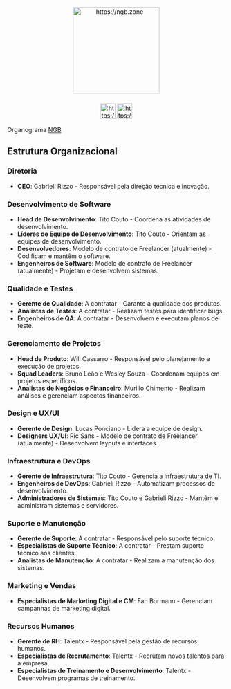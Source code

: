 <div align="center">
  <img src="https://ngb.zone/wp-content/webp-express/webp-images/uploads/2024/08/ngb-M30w-009.png.webp" height="200" alt="https://ngb.zone"  />
</div>

###

<div align="center">
  <img src="https://www.svgrepo.com/show/431763/linkedin.svg" height="35" alt="https://www.linkedin.com/company/ngb-lab/"  />
  <img src="https://www.svgrepo.com/show/452229/instagram-1.svg" height="35" alt="https://www.instagram.com/ngblab/"  />
</div>

Organograma <a href="https://ngb.zone">NGB</a>

<h2>Estrutura Organizacional</h2>

<h3>Diretoria</h3>
<ul>
    <li><strong>CEO</strong>: Gabrieli Rizzo - Responsável pela direção técnica e inovação.</li>
</ul>

<h3>Desenvolvimento de Software</h3>
<ul>
    <li><strong>Head de Desenvolvimento</strong>: Tito Couto - Coordena as atividades de desenvolvimento.</li>
    <li><strong>Líderes de Equipe de Desenvolvimento</strong>: Tito Couto - Orientam as equipes de desenvolvimento.</li>
    <li><strong>Desenvolvedores</strong>: Modelo de contrato de Freelancer (atualmente) - Codificam e mantêm o software.</li>
    <li><strong>Engenheiros de Software</strong>: Modelo de contrato de Freelancer (atualmente) - Projetam e desenvolvem sistemas.</li>
</ul>

<h3>Qualidade e Testes</h3>
<ul>
    <li><strong>Gerente de Qualidade</strong>: A contratar - Garante a qualidade dos produtos.</li>
    <li><strong>Analistas de Testes</strong>: A contratar - Realizam testes para identificar bugs.</li>
    <li><strong>Engenheiros de QA</strong>: A contratar - Desenvolvem e executam planos de teste.</li>
</ul>

<h3>Gerenciamento de Projetos</h3>
<ul>
    <li><strong>Head de Produto</strong>: Will Cassarro - Responsável pelo planejamento e execução de projetos.</li>
    <li><strong>Squad Leaders</strong>: Bruno Leão e Wesley Souza - Coordenam equipes em projetos específicos.</li>
    <li><strong>Analistas de Negócios e Financeiro</strong>: Murillo Chimento - Realizam análises e gerenciam aspectos financeiros.</li>
</ul>

<h3>Design e UX/UI</h3>
<ul>
    <li><strong>Gerente de Design</strong>: Lucas Ponciano - Lidera a equipe de design.</li>
    <li><strong>Designers UX/UI</strong>: Ric Sans - Modelo de contrato de Freelancer (atualmente) - Desenvolvem layouts e interfaces.</li>
</ul>

<h3>Infraestrutura e DevOps</h3>
<ul>
    <li><strong>Gerente de Infraestrutura</strong>: Tito Couto - Gerencia a infraestrutura de TI.</li>
    <li><strong>Engenheiros de DevOps</strong>: Gabrieli Rizzo - Automatizam processos de desenvolvimento.</li>
    <li><strong>Administradores de Sistemas</strong>: Tito Couto e Gabrieli Rizzo - Mantêm e administram sistemas e servidores.</li>
</ul>

<h3>Suporte e Manutenção</h3>
<ul>
    <li><strong>Gerente de Suporte</strong>: A contratar - Responsável pelo suporte técnico.</li>
    <li><strong>Especialistas de Suporte Técnico</strong>: A contratar - Prestam suporte técnico aos clientes.</li>
    <li><strong>Analistas de Manutenção</strong>: A contratar - Realizam a manutenção dos sistemas.</li>
</ul>

<h3>Marketing e Vendas</h3>
<ul>
    <li><strong>Especialistas de Marketing Digital e CM</strong>: Fah Bormann - Gerenciam campanhas de marketing digital.</li>
</ul>

<h3>Recursos Humanos</h3>
<ul>
    <li><strong>Gerente de RH</strong>: Talentx - Responsável pela gestão de recursos humanos.</li>
    <li><strong>Especialistas de Recrutamento</strong>: Talentx - Recrutam novos talentos para a empresa.</li>
    <li><strong>Especialistas de Treinamento e Desenvolvimento</strong>: Talentx - Desenvolvem programas de treinamento.</li>
</ul>
